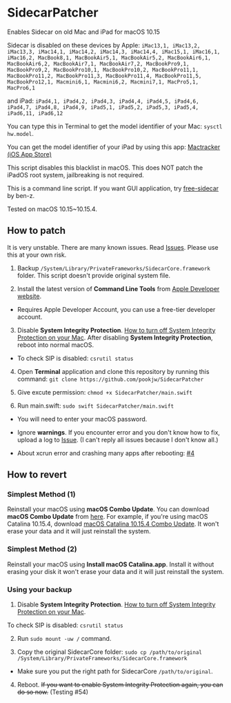 # SidecarPatcher

Enables Sidecar on old Mac and iPad for macOS 10.15

Sidecar is disabled on these devices by Apple: `iMac13,1, iMac13,2, iMac13,3, iMac14,1, iMac14,2, iMac14,3, iMac14,4, iMac15,1, iMac16,1, iMac16,2, MacBook8,1, MacBookAir5,1, MacBookAir5,2, MacBookAir6,1, MacBookAir6,2, MacBookAir7,1, MacBookAir7,2, MacBookPro9,1, MacBookPro9,2, MacBookPro10,1, MacBookPro10,2, MacBookPro11,1, MacBookPro11,2, MacBookPro11,3, MacBookPro11,4, MacBookPro11,5, MacBookPro12,1, Macmini6,1, Macmini6,2, Macmini7,1, MacPro5,1, MacPro6,1`

and iPad: `iPad4,1, iPad4,2, iPad4,3, iPad4,4, iPad4,5, iPad4,6, iPad4,7, iPad4,8, iPad4,9, iPad5,1, iPad5,2, iPad5,3, iPad5,4, iPad6,11, iPad6,12`

You can type this in Terminal to get the model identifier of your Mac: `sysctl hw.model`.

You can get the model identifier of your iPad by using this app: [Mactracker (iOS App Store)](https://apps.apple.com/us/app/mactracker/id311421597)

This script disables this blacklist in macOS. This does NOT patch the iPadOS root system, jailbreaking is not required.

This is a command line script. If you want GUI application, try [free-sidecar](https://github.com/ben-z/free-sidecar) by ben-z.

Tested on macOS 10.15~10.15.4.

## How to patch

It is very unstable. There are many known issues. Read [Issues](https://github.com/pookjw/SidecarPatcher/issues). Please use this at your own risk.

1. Backup `/System/Library/PrivateFrameworks/SidecarCore.framework` folder. This script doesn't provide original system file.

2. Install the latest version of **Command Line Tools** from [Apple Developer website](https://developer.apple.com/download/more/).

- Requires Apple Developer Account, you can use a free-tier developer account.

3. Disable **System Integrity Protection**. [How to turn off System Integrity Protection on your Mac](https://www.imore.com/how-turn-system-integrity-protection-macos). After disabling **System Integrity Protection**, reboot into normal macOS.

- To check SIP is disabled: `csrutil status`

4. Open **Terminal** application and clone this repository by running this command: `git clone https://github.com/pookjw/SidecarPatcher`

5. Give excute permission: `chmod +x SidecarPatcher/main.swift`

6. Run main.swift: `sudo swift SidecarPatcher/main.swift`

- You will need to enter your macOS password.

- Ignore **warnings**. If you encounter error and you don't know how to fix, upload a log to [Issue](https://github.com/pookjw/SidecarPatcher/issues). (I can't reply all issues because I don't know all.)

- About xcrun error and crashing many apps after rebooting: [#4](https://github.com/pookjw/SidecarPatcher/issues/4)

## How to revert

### Simplest Method (1)

Reinstall your macOS using **macOS Combo Update**. You can download **macOS Combo Update** from [here](https://support.apple.com/downloads/macos). For example, if you're using macOS Catalina 10.15.4, download [macOS Catalina 10.15.4 Combo Update](https://support.apple.com/kb/DL2037?viewlocale=en_US&locale=en_US). It won't erase your data and it will just reinstall the system.

### Simplest Method (2)

Reinstall your macOS using **Install macOS Catalina.app**. Install it without erasing your disk it won't erase your data and it will just reinstall the system.

### Using your backup

1. Disable **System Integrity Protection**. [How to turn off System Integrity Protection on your Mac](https://www.imore.com/how-turn-system-integrity-protection-macos).

To check SIP is disabled: `csrutil status` 

2. Run `sudo mount -uw /` command.

3. Copy the original SidecarCore folder: `sudo cp /path/to/original /System/Library/PrivateFrameworks/SidecarCore.framework`

- Make sure you put the right path for SidecarCore `/path/to/original`.

4. Reboot. ~~If you want to enable System Integrity Protection again, you can do so now.~~ (Testing #54)
